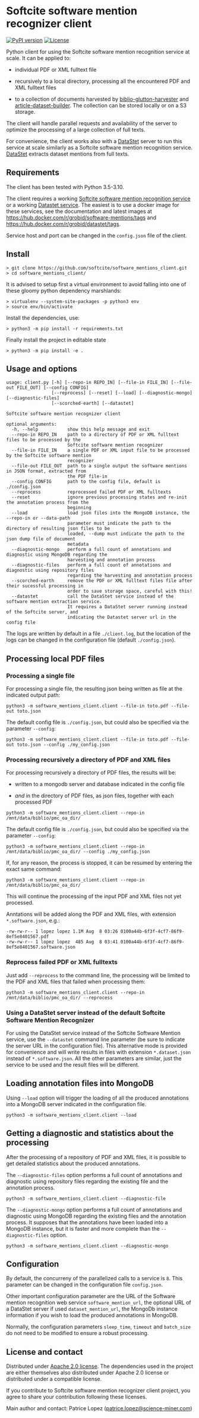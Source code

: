 # Softcite software mention recognizer client

[![PyPI version](https://badge.fury.io/py/software_mentions_client.svg)](https://badge.fury.io/py/software_mentions_client)
[![License](http://img.shields.io/:license-apache-blue.svg)](http://www.apache.org/licenses/LICENSE-2.0.html)

Python client for using the Softcite software mention recognition service at scale. It can be applied to: 

* individual PDF or XML fulltext file

* recursively to a local directory, processing all the encountered PDF and XML fulltext files

* to a collection of documents harvested by [biblio-glutton-harvester](https://github.com/kermitt2/biblio-glutton-harvester) and [article-dataset-builder](https://github.com/kermitt2/article-dataset-builder). The collection can be stored locally or on a S3 storage. 

The client will handle parallel requests and availability of the server to optimize the processing of a large collection of full texts. 

For convenience, the client works also with a [DataStet](https://github.com/kermitt2/datastet) server to run this service at scale similarly as a Softcite software mention recognition service. [DataStet](https://github.com/kermitt2/datastet) extracts dataset mentions from full texts. 

## Requirements

The client has been tested with Python 3.5-3.10. 

The client requires a working [Softcite software mention recognition service](https://github.com/ourresearch/software-mentions) or a working [Datastet service](https://github.com/kermitt2/datastet). The easiest is to use a docker image for these services, see the documentation and latest images at <https://hub.docker.com/r/grobid/software-mentions/tags> and <https://hub.docker.com/r/grobid/datastet/tags>.

Service host and port can be changed in the `config.json` file of the client. 

## Install

```console
> git clone https://github.com/softcite/software_mentions_client.git
> cd software_mentions_client/
```

It is advised to setup first a virtual environment to avoid falling into one of these gloomy python dependency marshlands:

```console
> virtualenv --system-site-packages -p python3 env
> source env/bin/activate
```

Install the dependencies, use:

```console
> python3 -m pip install -r requirements.txt
```

Finally install the project in editable state

```console
> python3 -m pip install -e .
```


## Usage and options

```
usage: client.py [-h] [--repo-in REPO_IN] [--file-in FILE_IN] [--file-out FILE_OUT] [--config CONFIG]
                 [--reprocess] [--reset] [--load] [--diagnostic-mongo] [--diagnostic-files]
                 [--scorched-earth] [--datastet]

Softcite software mention recognizer client

optional arguments:
  -h, --help           show this help message and exit
  --repo-in REPO_IN    path to a directory of PDF or XML fulltext files to be processed by the
                       Softcite software mention recognizer
  --file-in FILE_IN    a single PDF or XML input file to be processed by the Softcite software mention
                       recognizer
  --file-out FILE_OUT  path to a single output the software mentions in JSON format, extracted from
                       the PDF file-in
  --config CONFIG      path to the config file, default is ./config.json
  --reprocess          reprocessed failed PDF or XML fulltexts
  --reset              ignore previous processing states and re-init the annotation process from the
                       beginning
  --load               load json files into the MongoDB instance, the --repo-in or --data-path
                       parameter must indicate the path to the directory of resulting json files to be
                       loaded, --dump must indicate the path to the json dump file of document
                       metadata
  --diagnostic-mongo   perform a full count of annotations and diagnostic using MongoDB regarding the
                       harvesting and annotation process
  --diagnostic-files   perform a full count of annotations and diagnostic using repository files
                       regarding the harvesting and annotation process
  --scorched-earth     remove the PDF or XML fulltext files file after their sucessful processing in
                       order to save storage space, careful with this!
  --datastet           call the DataStet service instead of the software mention extraction service.
                       It requires a DataStet server running instead of the Softcite server, and
                       indicating the Datastet server url in the config file
```

The logs are written by default in a file `./client.log`, but the location of the logs can be changed in the configuration file (default `./config.json`).

## Processing local PDF files

### Processing a single file

For processing a single file, the resulting json being written as file at the indicated output path:

```console
python3 -m software_mentions_client.client --file-in toto.pdf --file-out toto.json
```

The default config file is `./config.json`, but could also be specified via the parameter `--config`: 

```console
python3 -m software_mentions_client.client --file-in toto.pdf --file-out toto.json --config ./my_config.json
```

### Processing recursively a directory of PDF and XML files

For processing recursively a directory of PDF files, the results will be:

* written to a mongodb server and database indicated in the config file

* *and* in the directory of PDF files, as json files, together with each processed PDF

```console
python3 -m software_mentions_client.client --repo-in /mnt/data/biblio/pmc_oa_dir/
```

The default config file is `./config.json`, but could also be specified via the parameter `--config`: 

```console
python3 -m software_mentions_client.client --repo-in /mnt/data/biblio/pmc_oa_dir/ --config ./my_config.json
```

If, for any reason, the process is stopped, it can be resumed by entering the exact same command: 

```console
python3 -m software_mentions_client.client --repo-in /mnt/data/biblio/pmc_oa_dir/
```

This will continue the processing of the input PDF and XML files not yet processed. 

Anntations will be added along the PDF and XML files, with extension `*.software.json`, e.g.:

```
-rw-rw-r-- 1 lopez lopez 1.1M Aug  8 03:26 0100a44b-6f3f-4cf7-86f9-8ef5e8401567.pdf
-rw-rw-r-- 1 lopez lopez  485 Aug  8 03:41 0100a44b-6f3f-4cf7-86f9-8ef5e8401567.software.json
```

### Reprocess failed PDF or XML fulltexts

Just add `--reprocess` to the command line, the processing will be limited to the PDF and XML files that failed when processing them: 

```console
python3 -m software_mentions_client.client --repo-in /mnt/data/biblio/pmc_oa_dir/ --reprocess
```

### Using a DataStet server instead of the default Softcite Software Mention Recognizer

For using the DataStet service instead of the Softcite Software Mention service, use the `--datastet` command line parameter (be sure to indicate the server URL in the configuration file). This alternative mode is provided for convenience and will write results in files with extension `*.dataset.json` instead of `*.software.json`. All the other parameters are similar, just the service to be used and the result files will be different. 

## Loading annotation files into MongoDB

Using `--load` option will trigger the loading of all the produced annotations into a MongoDB server indicated in the configuration file. 

```console
python3 -m software_mentions_client.client --load 
```

## Getting a diagnostic and statistics about the processing

After the processing of a repository of PDF and XML files, it is possible to get detailed statistics about the produced annotations. 

The `--diagnostic-files` option performs a full count of annotations and diagnostic using repository files regarding the existing file and the annotation process. 

```console
python3 -m software_mentions_client.client --diagnostic-file 
```

The `--diagnostic-mongo` option performs a full count of annotations and diagnostic using MongoDB regarding the existing files and the annotation process. It supposes that the annotations have been loaded into a MongoDB instance, but it is faster and more complete than the `--diagnostic-files` option. 

```console
python3 -m software_mentions_client.client --diagnostic-mongo 
```

## Configuration

By default, the concurreny of the parallelized calls to a service is `8`. This parameter can be changed in the configuration file `config.json`.

Other important configuration parameter are the URL of the Software mention recognition web service `software_mention_url`, the optional URL of a DataStet server if used `dataset_mention_url`, the MongoDb instance information if you wish to load the produced annotations in MongoDB.

Normally, the configuration parameters `sleep_time`, `timeout` and `batch_size` do not need to be modified to ensure a robust processing. 

## License and contact

Distributed under [Apache 2.0 license](http://www.apache.org/licenses/LICENSE-2.0). The dependencies used in the project are either themselves also distributed under Apache 2.0 license or distributed under a compatible license. 

If you contribute to Softcite software mention recognizer client project, you agree to share your contribution following these licenses. 

Main author and contact: Patrice Lopez (<patrice.lopez@science-miner.com>)
